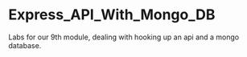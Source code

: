 # Express_API_With_Mongo_DB
Labs for our 9th module, dealing with hooking up an api and a mongo database.
